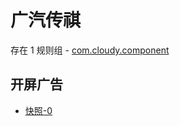 # 广汽传祺

存在 1 规则组 - [com.cloudy.component](/src/apps/com.cloudy.component.ts)

## 开屏广告

- [快照-0](https://i.gkd.li/import/13459227)
